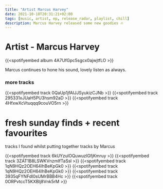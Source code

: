```yaml
---
title: "Artist Marcus Harvey"
date: 2021-10-18T20:31:21+02:00
tags: [music, artist, ep, release_radar, playlist, chill]
description: Marcus Harvey released some new goodies 🔥
---
```


# Artist - Marcus Harvey
{{<spotifyembed album 4A7UfGpc5sgcx0ajwjtfLO >}}

Marcus continues to hone his sound, lovely listen as always. 

### more tracks 
{{<spotifyembed track 0QaUp1jfAIJJSyukizCJNb >}}
{{<spotifyembed track 295331xJUaH5PU3hsm92aD >}}
{{<spotifyembed track 4HfxwXcVtuqqq9couVO5rn >}}

# fresh sunday finds + recent favourites
tracks I found whilst putting together tracks by Marcus

{{<spotifyembed track 6kUYzulOQuwuzIGfjKmruy >}}
{{<spotifyembed track 3ZAT1B8LSWKVnzmIfTaSsl >}}
{{<spotifyembed track 1qN9HQz2OEH64lhBeKpGk0 >}}
{{<spotifyembed track 1qN9HQz2OEH64lhBeKpGk0 >}}
{{<spotifyembed track 3935qFYNFdI0sUMrBBB4Hc >}}
{{<spotifyembed track 0ORPvtccT5KXBIj8Vnk5rM >}}


